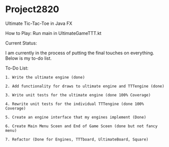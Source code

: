 # Project2820
Ultimate Tic-Tac-Toe in Java FX

How to Play: Run main in UltimateGameTTT.kt

Current Status:

I am currently in the process of putting the final touches on everything. Below is my to-do list.
    
    
To-Do List:

    1. Write the ultimate engine (done)

    2. Add functionality for draws to ultimate engine and TTTengine (done)
    
    3. Write unit tests for the ultimate engine (done 100% Coverage)
    
    4. Rewrite unit tests for the individual TTTengine (done 100% Coverage)
    
    5. Create an engine interface that my engines implement (Done)
    
    6. Create Main Menu Sceen and End of Game Sceen (done but not fancy menu)
    
    7. Refactor (Done for Engines, TTTboard, UltimateBoard, Square)
